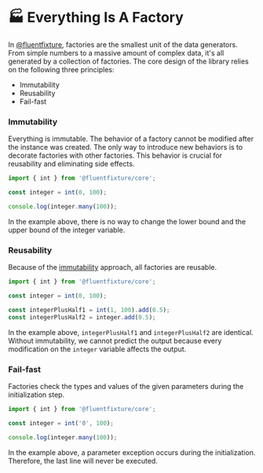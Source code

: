 # 🏭 Everything Is A Factory

In [@fluentfixture](../../), factories are the smallest unit of the data generators. From simple numbers to a massive amount of complex data, it's all generated by a collection of factories. The core design of the library relies on the following three principles:

* Immutability
* Reusability&#x20;
* Fail-fast

### Immutability

Everything is immutable. The behavior of a factory cannot be modified after the instance was created. The only way to introduce new behaviors is to decorate factories with other factories. This behavior is crucial for reusability and eliminating side effects.

```typescript
import { int } from '@fluentfixture/core';

const integer = int(0, 100);

console.log(integer.many(100));
```

In the example above, there is no way to change the lower bound and the upper bound of the integer variable.

### Reusability

Because of the [immutability](everything-is-a-factory.md#immutability) approach, all factories are reusable.

```typescript
import { int } from '@fluentfixture/core';

const integer = int(0, 100);

const integerPlusHalf1 = int(1, 100).add(0.5);
const integerPlusHalf2 = integer.add(0.5);
```

In the example above, `integerPlusHalf1` and `integerPlusHalf2` are identical. Without immutability, we cannot predict the output because every modification on the `integer` variable affects the output.

### Fail-fast

Factories check the types and values of the given parameters during the initialization step.

```typescript
import { int } from '@fluentfixture/core';

const integer = int('0', 100);

console.log(integer.many(100));
```

In the example above, a parameter exception occurs during the initialization. Therefore, the last line will never be executed.
